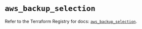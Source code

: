 # `aws_backup_selection`

Refer to the Terraform Registry for docs: [`aws_backup_selection`](https://registry.terraform.io/providers/hashicorp/aws/6.14.1/docs/resources/backup_selection).
